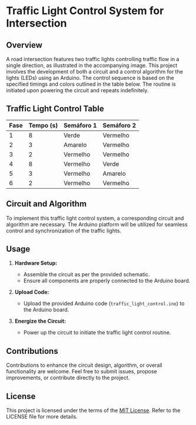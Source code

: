 # Traffic Light Control System for Intersection

## Overview

A road intersection features two traffic lights controlling traffic flow in a single direction, as illustrated in the accompanying image. This project involves the development of both a circuit and a control algorithm for the lights (LEDs) using an Arduino. The control sequence is based on the specified timings and colors outlined in the table below. The routine is initiated upon powering the circuit and repeats indefinitely.

## Traffic Light Control Table

| Fase | Tempo (s) | Semáforo 1 | Semáforo 2 |
|------|-----------|------------|------------|
| 1    | 8         | Verde      | Vermelho   |
| 2    | 3         | Amarelo    | Vermelho   |
| 3    | 2         | Vermelho   | Vermelho   |
| 4    | 8         | Vermelho   | Verde      |
| 5    | 3         | Vermelho   | Amarelo    |
| 6    | 2         | Vermelho   | Vermelho   |

## Circuit and Algorithm

To implement this traffic light control system, a corresponding circuit and algorithm are necessary. The Arduino platform will be utilized for seamless control and synchronization of the traffic lights.

## Usage

1. **Hardware Setup:**
   - Assemble the circuit as per the provided schematic.
   - Ensure all components are properly connected to the Arduino board.

2. **Upload Code:**
   - Upload the provided Arduino code (`traffic_light_control.ino`) to the Arduino board.

3. **Energize the Circuit:**
   - Power up the circuit to initiate the traffic light control routine.

## Contributions

Contributions to enhance the circuit design, algorithm, or overall functionality are welcome. Feel free to submit issues, propose improvements, or contribute directly to the project.

## License

This project is licensed under the terms of the [MIT License](LICENSE). Refer to the LICENSE file for more details.